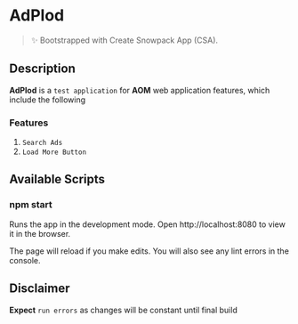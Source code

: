 # AdPlod

> ✨ Bootstrapped with Create Snowpack App (CSA).

## Description

**AdPlod** is a `test application` for **AOM** web application features, which include the following

### Features

1. `Search Ads`
2. `Load More Button`

## Available Scripts

### npm start

Runs the app in the development mode.
Open http://localhost:8080 to view it in the browser.

The page will reload if you make edits.
You will also see any lint errors in the console.

## Disclaimer

**Expect** `run errors` as changes will be constant until final build
